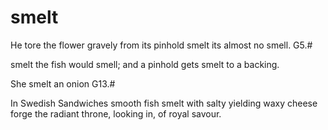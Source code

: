 # smelt

He tore the flower gravely from its pinhold smelt its almost no smell. G5.#

smelt the fish would smell; and a pinhold gets smelt to a backing.

She smelt an onion G13.#

In Swedish Sandwiches smooth fish smelt with salty yielding waxy cheese
forge the radiant throne, looking in, of royal savour.
